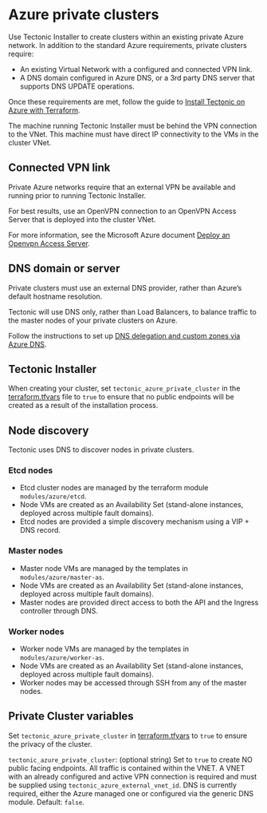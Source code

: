 # Azure private clusters

Use Tectonic Installer to create clusters within an existing private Azure network. In addition to the standard Azure requirements, private clusters require:
* An existing Virtual Network with a configured and connected VPN link.
* A DNS domain configured in Azure DNS, or a 3rd party DNS server that supports DNS UPDATE operations.

Once these requirements are met, follow the guide to [Install Tectonic on Azure with Terraform][azure-terraform].

The machine running Tectonic Installer must be behind the VPN connection to the VNet. This machine must have direct IP connectivity to the VMs in the cluster VNet.

## Connected VPN link

Private Azure networks require that an external VPN be available and running prior to running Tectonic Installer.

For best results, use an OpenVPN connection to an OpenVPN Access Server that is deployed into the cluster VNet.

For more information, see the Microsoft Azure document [Deploy an Openvpn Access Server][deploy-openvpn].

## DNS domain or server

Private clusters must use an external DNS provider, rather than Azure’s default hostname resolution.

Tectonic will use DNS only, rather than Load Balancers, to balance traffic to the master nodes of your private clusters on Azure.

Follow the instructions to set up [DNS delegation and custom zones via Azure DNS][azure-dns].

## Tectonic Installer

When creating your cluster, set `tectonic_azure_private_cluster` in the [terraform.tfvars][terraform-tvars] file to `true` to ensure that no public endpoints will be created as a result of the installation process.

## Node discovery

Tectonic uses DNS to discover nodes in private clusters.

### Etcd nodes

* Etcd cluster nodes are managed by the terraform module `modules/azure/etcd`.
* Node VMs are created as an Availability Set (stand-alone instances, deployed across multiple fault domains).
* Etcd nodes are provided a simple discovery mechanism using a VIP + DNS record.

### Master nodes

* Master node VMs are managed by the templates in `modules/azure/master-as`.
* Node VMs are created as an Availability Set (stand-alone instances, deployed across multiple fault domains).
* Master nodes are provided direct access to both the API and the Ingress controller through DNS.

### Worker nodes

* Worker node VMs are managed by the templates in `modules/azure/worker-as`.
* Node VMs are created as an Availability Set (stand-alone instances, deployed across multiple fault domains).
* Worker nodes may be accessed through SSH from any of the master nodes.

## Private Cluster variables

Set `tectonic_azure_private_cluster` in [terraform.tfvars][terraform-tvars] to `true` to ensure the privacy of the cluster.

`tectonic_azure_private_cluster`: (optional string) Set to `true` to create NO public facing endpoints. All traffic is contained within the VNET. A VNET with an already configured and active VPN connection is required and must be supplied using `tectonic_azure_external_vnet_id`. DNS is currently required, either the Azure managed one or configured via the generic DNS module. Default: `false`.


[azure-dns]: azure-terraform.md#DNS
[azure-terraform]: azure-terraform.md
[deploy-openvpn]: https://azure.microsoft.com/en-us/resources/templates/openvpn-access-server-ubuntu/
[terraform-tvars]: https://github.com/coreos/tectonic-installer/tree/master/Documentation/variables/azure.md
